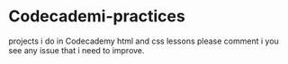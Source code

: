 # Codecademi-practices
projects i do in Codecademy html and css lessons
please comment i you see any issue that i need to improve.
